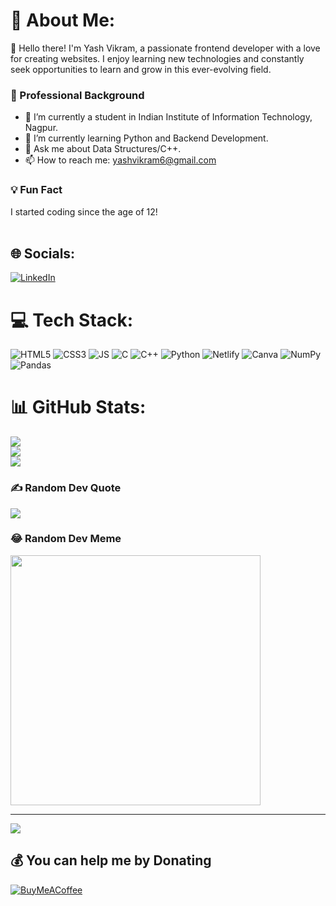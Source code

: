 # 💫 About Me:
👋 Hello there! I'm Yash Vikram, a passionate frontend developer with a love for creating websites. I enjoy learning new technologies and constantly seek opportunities to learn and grow in this ever-evolving field.

### 💼 Professional Background

- 🔭 I’m currently a student in Indian Institute of Information Technology, Nagpur.
- 🌱 I’m currently learning Python and Backend Development.
- 💬 Ask me about Data Structures/C++.
- 📫 How to reach me: yashvikram6@gmail.com

### 💡 Fun Fact

I started coding since the age of 12!
<br><br>
## 🌐 Socials:
[![LinkedIn](https://img.shields.io/badge/LinkedIn-%230077B5.svg?logo=linkedin&logoColor=white)](https://www.linkedin.com/in/yashvikram30) 

# 💻 Tech Stack:
![HTML5](https://img.shields.io/badge/html5-%23E34F26.svg?style=flat&logo=html5&logoColor=white) ![CSS3](https://img.shields.io/badge/css3-%231572B6.svg?style=flat&logo=css3&logoColor=white) ![JS]([https://img.shields.io/badge/css3-%231572B6.svg?style=flat&logo=css3&logoColor=white](https://img.shields.io/badge/logo-javascript-blue?logo=javascript)) ![C](https://img.shields.io/badge/c-%2300599C.svg?style=flat&logo=c&logoColor=white)  ![C++](https://img.shields.io/badge/c++-%2300599C.svg?style=flat&logo=c%2B%2B&logoColor=white) ![Python](https://img.shields.io/badge/python-3670A0?style=flat&logo=python&logoColor=ffdd54) ![Netlify](https://img.shields.io/badge/netlify-%23000000.svg?style=flat&logo=netlify&logoColor=#00C7B7) ![Canva](https://img.shields.io/badge/Canva-%2300C4CC.svg?style=flat&logo=Canva&logoColor=white) ![NumPy](https://img.shields.io/badge/numpy-%23013243.svg?style=flat&logo=numpy&logoColor=white) ![Pandas](https://img.shields.io/badge/pandas-%23150458.svg?style=flat&logo=pandas&logoColor=white)
# 📊 GitHub Stats:
![](https://github-readme-stats.vercel.app/api?username=yashvikram30&theme=dark&hide_border=false&include_all_commits=true&count_private=true)<br/>
![](https://github-readme-streak-stats.herokuapp.com/?user=yashvikram30&theme=dark&hide_border=false)<br/>
![](https://github-readme-stats.vercel.app/api/top-langs/?username=yashvikram30&theme=dark&hide_border=false&include_all_commits=true&count_private=true&layout=compact)

### ✍️ Random Dev Quote
![](https://quotes-github-readme.vercel.app/api?type=horizontal&theme=radical)

### 😂 Random Dev Meme
<img src='https://randommeme-five.vercel.app/' style="height: 400px;"/>

---
[![](https://visitcount.itsvg.in/api?id=yashvikram30&icon=5&color=6)](https://visitcount.itsvg.in)

  ## 💰 You can help me by Donating
  [![BuyMeACoffee](https://img.shields.io/badge/Buy%20Me%20a%20Coffee-ffdd00?style=for-the-badge&logo=buy-me-a-coffee&logoColor=black)](https://buymeacoffee.com/yashvikram) 

  
<!-- Proudly created with GPRM ( https://gprm.itsvg.in ) -->
